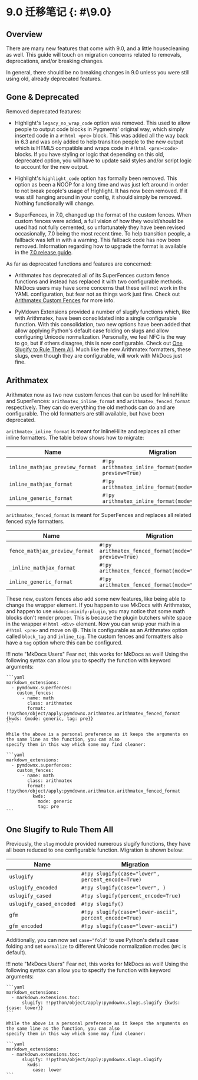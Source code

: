 # 9.0 迁移笔记 {: #\9.0}

## Overview

There are many new features that come with 9.0, and a little housecleaning as well. This guide will touch on migration
concerns related to removals, deprecations, and/or breaking changes.

In general, there should be no breaking changes in 9.0 unless you were still using old, already deprecated features.

## Gone \& Deprecated

Removed deprecated features:

- Highlight's `legacy_no_wrap_code` option was removed. This used to allow people to output code blocks in Pygments'
  original way, which simply inserted code in a `#!html <pre>` block. This was added all the way back in 6.3 and was
  only added to help transition people to the new output which is HTML5 compatible and wraps code in
  `#!html <pre><code>` blocks. If you have styling or logic that depending on this old, deprecated option, you will have
  to update said styles and/or script logic to account for the new output.

- Highlight's `highlight_code` option has formally been removed. This option as been a NOOP for a long time and was just
  left around in order to not break people's usage of Highlight. It has now been removed. If it was still hanging around
  in your config, it should simply be removed. Nothing functionally will change.

- SuperFences, in 7.0, changed up the format of the custom fences. When custom fences were added, a full vision of how
  they would/should be used had not fully cemented, so unfortunately they have been revised occasionally, 7.0 being the
  most recent time. To help transition people, a fallback was left in with a warning. This fallback code has now been
  removed. Information regarding how to upgrade the format is available in the
  [7.0 release guide](./7.0.md#superfences-configurable-classes-and-ids).

As far as deprecated functions and features are concerned:

- Arithmatex has deprecated all of its SuperFences custom fence functions and instead has replaced it with two
  configurable methods. MkDocs users may have some concerns that these will not work in the YAML configuration, but fear
  not as things work just fine. Check out [Arithmatex Custom Fences](#arithmatex) for more info.

- PyMdown Extensions provided a number of slugify functions which, like with Arithmatex, have been consolidated into a
  single configurable function. With this consolidation, two new options have been added that allow applying Python's
  default case folding on slugs and allow configuring Unicode normalization. Personally, we feel NFC is the way to go,
  but if others disagree, this is now configurable. Check out
  [One Slugify to Rule Them All](#one-slugify-to-rule-them-all). Much like the new Arithmatex formatters, these slugs,
  even though they are configurable, will work with MkDocs just fine.

## Arithmatex

Arithmatex now as two new custom fences that can be used for InlineHilite and SuperFences: `arithmatex_inline_format`
and `arithmatex_fenced_format` respectively. They can do everything the old methods can do and are configurable. The old
formatters are still available, but have been deprecated.

`arithmatex_inline_format` is meant for InlineHilite and replaces all other inline formatters. The table below shows how
to migrate:

| Name                            | Migration                                                     |
| ------------------------------- | ------------------------------------------------------------- |
| `inline_mathjax_preview_format` | `#!py arithmatex_inline_format(mode="mathjax", preview=True)` |
| `inline_mathjax_format`         | `#!py arithmatex_inline_format(mode="mathjax")`               |
| `inline_generic_format`         | `#!py arithmatex_inline_format(mode="generic")`               |

`arithmatex_fenced_format` is meant for SuperFences and replaces all related fenced style formatters.

| Name                           | Migration                                                     |
| ------------------------------ | ------------------------------------------------------------- |
| `fence_mathjax_preview_format` | `#!py arithmatex_fenced_format(mode="mathjax", preview=True)` |
| `_inline_mathjax_format`       | `#!py arithmatex_fenced_format(mode="mathjax")`               |
| `inline_generic_format`        | `#!py arithmatex_fenced_format(mode="generic")`               |

These new, custom fences also add some new features, like being able to change the wrapper element. If you happen to
use MkDocs with Arithmatex, and happen to use `mkdocs-minify-plugin`, you may notice that some math blocks don't render
proper. This is because the plugin butchers white space in the wrapper `#!html <div>` element. Now you can wrap your
math in a `#!html <pre>` and move on :smile:. This is configurable as an Arithmatex option called `block_tag` and
`inline_tag`. The custom fences and formatters also have a `tag` option where this can be configured.

!!! note "MkDocs Users"
    Fear not, this works for MkDocs as well! Using the following syntax can allow you to specify the function with
    keyword arguments:

    ```yaml
    markdown_extensions:
      - pymdownx.superfences:
        custom_fences:
          - name: math
            class: arithmatex
            format: !!python/object/apply:pymdownx.arithmatex.arithmatex_fenced_format {kwds: {mode: generic, tag: pre}}
    ```

    While the above is a personal preference as it keeps the arguments on the same line as the function, you can also
    specify them in this way which some may find cleaner:

    ```yaml
    markdown_extensions:
      - pymdownx.superfences:
        custom_fences:
          - name: math
            class: arithmatex
            format: !!python/object/apply:pymdownx.arithmatex.arithmatex_fenced_format
              kwds:
                mode: generic
                tag: pre
    ```

## One Slugify to Rule Them All

Previously, the `slug` module provided numerous slugify functions, they have all been reduced to one configurable
function. Migration is shown below:

| Name                     | Migration                                               |
| ------------------------ | ------------------------------------------------------- |
| `uslugify`               | `#!py slugify(case="lower", percent_encode=True)`       |
| `uslugify_encoded`       | `#!py slugify(case="lower", )`                          |
| `uslugify_cased`         | `#!py slugify(percent_encode=True)`                     |
| `uslugify_cased_encoded` | `#!py slugify()`                                        |
| `gfm`                    | `#!py slugify(case="lower-ascii", percent_encode=True)` |
| `gfm_encoded`            | `#!py slugify(case="lower-ascii")`                      |

Additionally, you can now set `case="fold"` to use Python's default case folding and set `normalize` to different
Unicode normalization modes (`NFC` is default).

!!! note "MkDocs Users"
    Fear not, this works for MkDocs as well! Using the following syntax can allow you to specify the function with
    keyword arguments:

    ```yaml
    markdown_extensions:
      - markdown.extensions.toc:
          slugify: !!python/object/apply:pymdownx.slugs.slugify {kwds: {case: lower}}
    ```

    While the above is a personal preference as it keeps the arguments on the same line as the function, you can also
    specify them in this way which some may find cleaner:

    ```yaml
    markdown_extensions:
      - markdown.extensions.toc:
          slugify: !!python/object/apply:pymdownx.slugs.slugify
            kwds:
              case: lower
    ```
